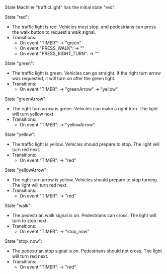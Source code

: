 State Machine "trafficLight" has the initial state "red".

State "red":
  - The traffic light is red. Vehicles must stop, and pedestrians can press the walk button to request a walk signal.
  - Transitions:
    - On event "TIMER":
        → "green" 
    - On event "PRESS_WALK":
        → "" 
    - On event "PRESS_RIGHT_TURN":
        → "" 

State "green":
  - The traffic light is green. Vehicles can go straight. If the right turn arrow was requested, it will turn on after the green light.
  - Transitions:
    - On event "TIMER":
          → "greenArrow" 
          → "yellow" 

State "greenArrow":
  - The right turn arrow is green. Vehicles can make a right turn. The light will turn yellow next.
  - Transitions:
    - On event "TIMER":
        → "yellowArrow" 

State "yellow":
  - The traffic light is yellow. Vehicles should prepare to stop. The light will turn red next.
  - Transitions:
    - On event "TIMER":
        → "red" 

State "yellowArrow":
  - The right turn arrow is yellow. Vehicles should prepare to stop turning. The light will turn red next.
  - Transitions:
    - On event "TIMER":
        → "red" 

State "walk":
  - The pedestrian walk signal is on. Pedestrians can cross. The light will turn to stop next.
  - Transitions:
    - On event "TIMER":
        → "stop_now" 

State "stop_now":
  - The pedestrian stop signal is on. Pedestrians should not cross. The light will turn red next.
  - Transitions:
    - On event "TIMER":
        → "red" 


